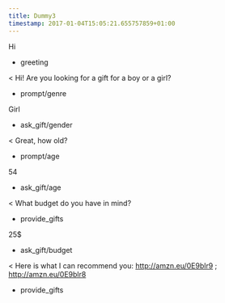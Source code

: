 ```yaml
---
title: Dummy3
timestamp: 2017-01-04T15:05:21.655757859+01:00
---
```


Hi
* greeting

< Hi! Are you looking for a gift for a boy or a girl?
* prompt/genre

Girl
* ask_gift/gender

< Great, how old?
* prompt/age

54
* ask_gift/age

< What budget do you have in mind?
* provide_gifts

25$
* ask_gift/budget

< Here is what I can recommend you: http://amzn.eu/0E9blr9 ; http://amzn.eu/0E9blr8
* provide_gifts

